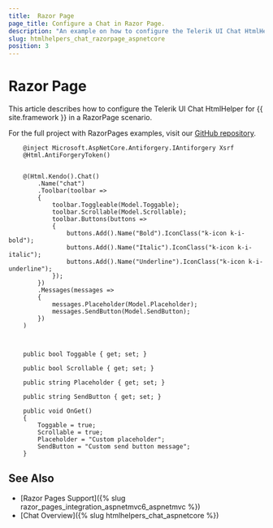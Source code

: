 ```yaml
---
title:  Razor Page
page_title: Configure a Chat in Razor Page.
description: "An example on how to configure the Telerik UI Chat HtmlHelper for {{ site.framework }} in a Razor Page."
slug: htmlhelpers_chat_razorpage_aspnetcore
position: 3
---
```


# Razor Page

This article describes how to configure the Telerik UI Chat HtmlHelper for {{ site.framework }} in a RazorPage scenario.

For the full project with RazorPages examples, visit our [GitHub repository](https://github.com/telerik/ui-for-aspnet-core-examples/tree/master/Telerik.Examples.RazorPages).

```tab-RazorPage(csthml)        
    @inject Microsoft.AspNetCore.Antiforgery.IAntiforgery Xsrf
	@Html.AntiForgeryToken()
	
	
	@(Html.Kendo().Chat()
        .Name("chat")
        .Toolbar(toolbar =>
        {
            toolbar.Toggleable(Model.Toggable);
            toolbar.Scrollable(Model.Scrollable);
            toolbar.Buttons(buttons =>
            {                
                buttons.Add().Name("Bold").IconClass("k-icon k-i-bold");
                buttons.Add().Name("Italic").IconClass("k-icon k-i-italic");
                buttons.Add().Name("Underline").IconClass("k-icon k-i-underline");
            });
        })
        .Messages(messages =>
        {
            messages.Placeholder(Model.Placeholder);
            messages.SendButton(Model.SendButton);
        })        
    )
	
```
```tab-PageModel(cshtml.cs)      
	
	public bool Toggable { get; set; }
	
    public bool Scrollable { get; set; }

    public string Placeholder { get; set; }

    public string SendButton { get; set; }

    public void OnGet()
    {
        Toggable = true;
        Scrollable = true;
        Placeholder = "Custom placeholder";
        SendButton = "Custom send button message";
    }
```

## See Also

* [Razor Pages Support]({% slug razor_pages_integration_aspnetmvc6_aspnetmvc %})
* [Chat Overview]({% slug htmlhelpers_chat_aspnetcore %})

